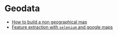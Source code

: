 # Geodata

- [How to build a non geographical map](https://towardsdatascience.com/how-to-build-a-non-geographical-map-1-8d3373e83d6c)
- [Feature extraction with `selenium` and google maps](https://towardsdatascience.com/google-maps-feature-extraction-with-selenium-faa2b97b29af)
